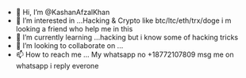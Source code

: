 - 👋 Hi, I’m @KashanAfzalKhan
- 👀 I’m interested in ...Hacking & Crypto like btc/ltc/eth/trx/doge i m looking a friend who help me in this 
- 🌱 I’m currently learning ...hacking but i know some of hacking tricks 
- 💞️ I’m looking to collaborate on ...
- 📫 How to reach me ... My whatsapp no +18772107809 msg me on whatsapp i reply everone

<!---
KashanAfzalKhan/KashanAfzalKhan is a ✨ special ✨ repository because its `README.md` (this file) appears on your GitHub profile.
You can click the Preview link to take a look at your changes.
--->
